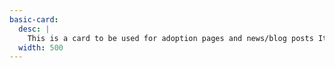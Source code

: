 ```yaml
---
basic-card:
  desc: |
    This is a card to be used for adoption pages and news/blog posts It may include a button- but ideally the entire image should interact upon hover. For some reason, some of my cards aren't displaying the correct font- rather the patterns. Disregard the font shown here and use Oswald Bold for the title and Quicksand for copy.
  width: 500
---
```


